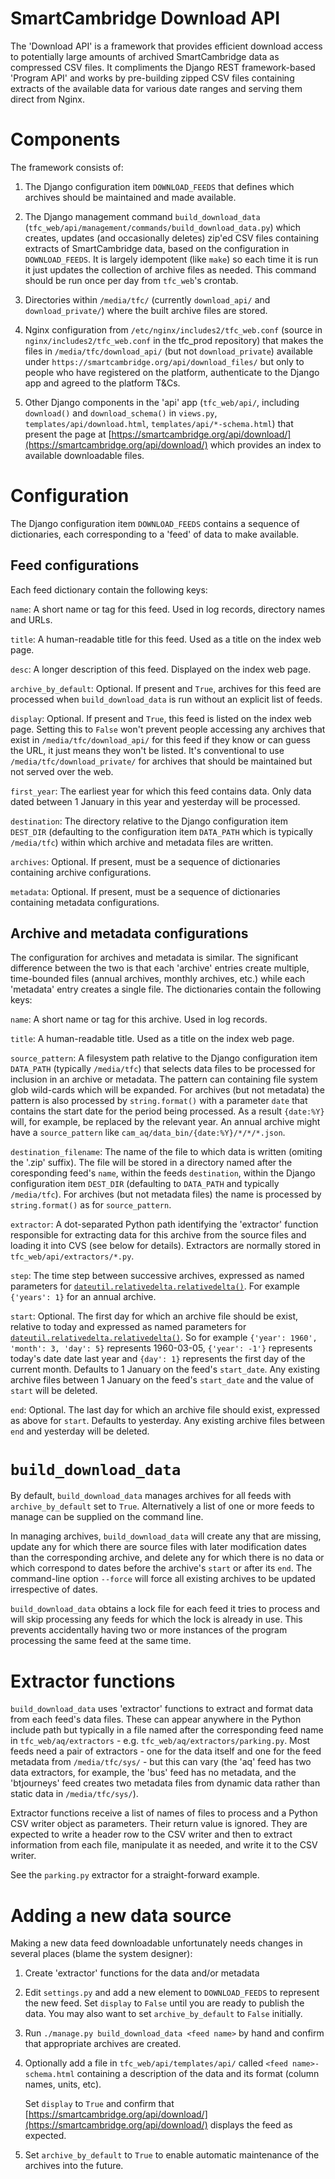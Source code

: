 SmartCambridge Download API
===========================

The 'Download API' is a framework that provides efficient download
access to potentially large amounts of archived SmartCambridge data as
compressed CSV files. It compliments the Django REST framework-based
'Program API' and works by pre-building zipped CSV files containing
extracts of the available data for various date ranges and serving them
direct from Nginx.

Components
==========

The framework consists of:

1. The Django configuration item `DOWNLOAD_FEEDS` that defines which
archives should be maintained and made available.

2. The Django management command `build_download_data`
(`tfc_web/api/management/commands/build_download_data.py`) which
creates, updates (and occasionally deletes) zip'ed CSV files containing
extracts of SmartCambridge data, based on the configuration in
`DOWNLOAD_FEEDS`. It is largely idempotent (like `make`) so each time it
is run it just updates the collection of archive files as needed. This
command should be run once per day from `tfc_web`'s crontab.

2. Directories within `/media/tfc/` (currently `download_api/` and `download_private/`)
where the built archive files are stored.

3. Nginx configuration from `/etc/nginx/includes2/tfc_web.conf` (source
in `nginx/includes2/tfc_web.conf` in the tfc_prod repository) that makes
the files in `/media/tfc/download_api/` (but not `download_private`) available under
`https://smartcambridge.org/api/download_files/` but only to people who
have registered on the platform, authenticate to the Django app and
agreed to the platform T&Cs.

3. Other Django components in the 'api' app (`tfc_web/api/`, including
`download()` and `download_schema()` in
`views.py`, `templates/api/download.html`,
`templates/api/*-schema.html`) that present the page at
[https://smartcambridge.org/api/download/](https://smartcambridge.org/api/download/)
which provides an index to available downloadable files.

Configuration
=============

The Django configuration item `DOWNLOAD_FEEDS` contains a sequence of
dictionaries, each corresponding to a 'feed' of data to make available.

Feed configurations
-------------------

Each feed dictionary contain the following keys:

`name`: A short name or tag for this feed. Used in log records, directory names and URLs.

`title`: A human-readable title for this feed. Used as a title on the
index web page.

`desc`: A longer description of this feed. Displayed on the index web
page.

`archive_by_default`: Optional. If present and `True`, archives for this
feed are processed when `build_download_data` is run without an explicit
list of feeds.

`display`: Optional. If present and `True`, this feed is listed on the
index web page. Setting this to `False` won't prevent people accessing
any archives that exist in `/media/tfc/download_api/` for this feed if
they know or can guess the URL, it just means they won't be listed. It's
conventional to use `/media/tfc/download_private/` for archives that
should be maintained but not served over the web.

`first_year`: The earliest year for which this feed contains data. Only
data dated between 1 January in this year and yesterday will be
processed.

`destination`: The directory relative to the Django configuration
item `DEST_DIR` (defaulting to the configuration
item `DATA_PATH` which is typically `/media/tfc`)
within which archive and metadata files are written.

`archives`: Optional. If present, must be a sequence of dictionaries
containing archive configurations.

`metadata`: Optional. If present, must be a sequence of dictionaries
containing metadata configurations.

Archive and metadata configurations
-----------------------------------

The configuration for archives and metadata is similar. The significant
difference between the two is that each 'archive' entries create multiple,
time-bounded files (annual archives, monthly archives, etc.)
while each 'metadata' entry creates a single file. The dictionaries contain
the following keys:

`name`: A short name or tag for this archive. Used in log records.

`title`: A human-readable title. Used as a title on the
index web page.

`source_pattern`: A filesystem path relative to the Django configuration
item `DATA_PATH` (typically `/media/tfc`) that selects data files to be
processed for inclusion in an archive or metadata. The pattern can containing file
system glob wild-cards which will be expanded. For archives (but not metadata)
the pattern is also processed
by `string.format()` with a parameter `date` that contains the start
date for the period being processed. As a result `{date:%Y}` will, for
example, be replaced by the relevant year. An annual archive might have
a `source_pattern` like `cam_aq/data_bin/{date:%Y}/*/*/*.json`.

`destination_filename`: The name of the file to which data is written (omiting the '.zip' suffix).
The file will be stored in a directory named after
the coresponding feed's `name`, within the feeds `destination`, within the
Django configuration item `DEST_DIR` (defaulting to `DATA_PATH` and typically `/media/tfc`).
For archives (but not metadata files) the name is processed by
`string.format()` as for `source_pattern`.

`extractor`: A dot-separated Python path identifying the 'extractor'
function responsible for extracting data for this archive from the
source files and loading it into CVS (see below for details). Extractors
are normally stored in `tfc_web/api/extractors/*.py`.

`step`: The time step between successive archives, expressed as named
parameters for
[`dateutil.relativedelta.relativedelta()`](https://dateutil.readthedocs.io/en/stable/relativedelta.html).
For example `{'years': 1}` for an annual archive.

`start`: Optional. The first day for which an archive file should be
exist, relative to today and expressed as named parameters for
[`dateutil.relativedelta.relativedelta()`](https://dateutil.readthedocs.io/en/stable/relativedelta.html).
So for example `{'year': 1960', 'month': 3, 'day': 5}` represents
1960-03-05, `{'year': -1'}` represents today's date date last year and
`{day': 1}` represents the first day of the current month. Defaults to 1
January on the feed's `start_date`. Any existing archive files between 1
January on the feed's `start_date` and the value of `start` will be
deleted.

`end`: Optional. The last day for which an archive file should exist,
expressed as above for `start`. Defaults to yesterday. Any existing
archive files between `end` and yesterday will be deleted.

`build_download_data`
=====================

By default, `build_download_data` manages archives for all feeds with
`archive_by_default` set to `True`. Alternatively a list of one or more
feeds to manage can be supplied on the command line.

In managing archives, `build_download_data` will create any that are
missing, update any for which there are source files with later
modification dates than the corresponding archive, and delete any for
which there is no data or which correspond to dates before the archive's
`start` or after its `end`. The command-line option `--force` will force
all existing archives to be updated irrespective of dates.

`build_download_data` obtains a lock file for each feed it tries to process
and will skip processing any feeds for which the lock is already in use.
This prevents accidentally having two or more instances of the program
processing the same feed at the same time.

Extractor functions
===================

`build_download_data` uses 'extractor' functions to extract and format
data from each feed's data files. These can appear anywhere in the
Python include path but typically in a file named after the
corresponding feed name in `tfc_web/aq/extractors` - e.g.
`tfc_web/aq/extractors/parking.py`. Most feeds need a pair of
extractors - one for the data itself and one for the feed metadata from
`/media/tfc/sys/` - but this can vary (the 'aq' feed has two data
extractors, for example, the 'bus' feed has no metadata, and the 'btjourneys'
feed creates two metadata files from dynamic data rather than
static data in `/media/tfc/sys/`).

Extractor functions receive a list of names of files to
process and a Python CSV writer object as parameters. Their return value
is ignored. They are expected to write a header row to the CSV writer
and then to extract information from each file, manipulate it as needed,
and write it to the CSV writer.

See the `parking.py` extractor for a straight-forward example.

Adding a new data source
========================

Making a new data feed downloadable unfortunately needs changes in
several places (blame the system designer):

1. Create 'extractor' functions for the data and/or metadata

2. Edit `settings.py` and add a new element to `DOWNLOAD_FEEDS` to
represent the new feed. Set `display` to `False` until you are ready to
publish the data. You may also want to set `archive_by_default` to
`False` initially.

3.  Run `./manage.py build_download_data <feed name>` by hand and confirm
that appropriate archives are created.

4. Optionally add a file in `tfc_web/api/templates/api/` called `<feed
name>-schema.html` containing a description of the data and its format
(column names, units, etc).

   Set `display` to `True` and confirm that
[https://smartcambridge.org/api/download/](https://smartcambridge.org/api/download/)
displays the feed as expected.

6. Set `archive_by_default` to `True` to enable automatic maintenance of the
archives into the future.
